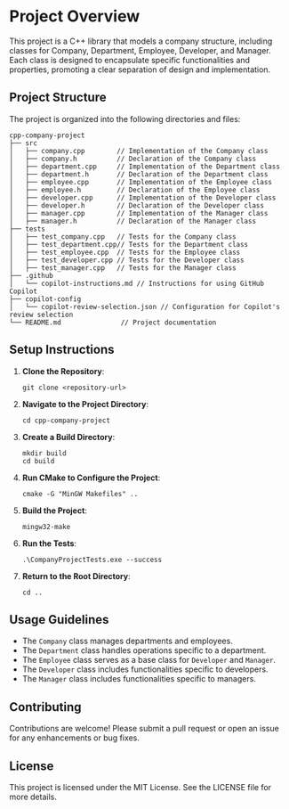 # Project Overview

This project is a C++ library that models a company structure, including classes for Company, Department, Employee, Developer, and Manager. Each class is designed to encapsulate specific functionalities and properties, promoting a clear separation of design and implementation.

## Project Structure

The project is organized into the following directories and files:

```
cpp-company-project
├── src
│   ├── company.cpp        // Implementation of the Company class
│   ├── company.h          // Declaration of the Company class
│   ├── department.cpp     // Implementation of the Department class
│   ├── department.h       // Declaration of the Department class
│   ├── employee.cpp       // Implementation of the Employee class
│   ├── employee.h         // Declaration of the Employee class
│   ├── developer.cpp      // Implementation of the Developer class
│   ├── developer.h        // Declaration of the Developer class
│   ├── manager.cpp        // Implementation of the Manager class
│   ├── manager.h          // Declaration of the Manager class
├── tests
│   ├── test_company.cpp   // Tests for the Company class
│   ├── test_department.cpp// Tests for the Department class
│   ├── test_employee.cpp  // Tests for the Employee class
│   ├── test_developer.cpp // Tests for the Developer class
│   ├── test_manager.cpp   // Tests for the Manager class
├── .github
│   └── copilot-instructions.md // Instructions for using GitHub Copilot
├── copilot-config
│   └── copilot-review-selection.json // Configuration for Copilot's review selection
└── README.md               // Project documentation
```

## Setup Instructions

1. **Clone the Repository**: 
   ```
   git clone <repository-url>
   ```

2. **Navigate to the Project Directory**: 
   ```
   cd cpp-company-project
   ```

3. **Create a Build Directory**: 
   ```
   mkdir build
   cd build
   ```

4. **Run CMake to Configure the Project**: 
   ```
   cmake -G "MinGW Makefiles" ..
   ```

5. **Build the Project**: 
   ```
   mingw32-make
   ```

6. **Run the Tests**: 
   ```
   .\CompanyProjectTests.exe --success
   ```

7. **Return to the Root Directory**: 
   ```
   cd ..
   ```

## Usage Guidelines

- The `Company` class manages departments and employees.
- The `Department` class handles operations specific to a department.
- The `Employee` class serves as a base class for `Developer` and `Manager`.
- The `Developer` class includes functionalities specific to developers.
- The `Manager` class includes functionalities specific to managers.

## Contributing

Contributions are welcome! Please submit a pull request or open an issue for any enhancements or bug fixes.

## License

This project is licensed under the MIT License. See the LICENSE file for more details.